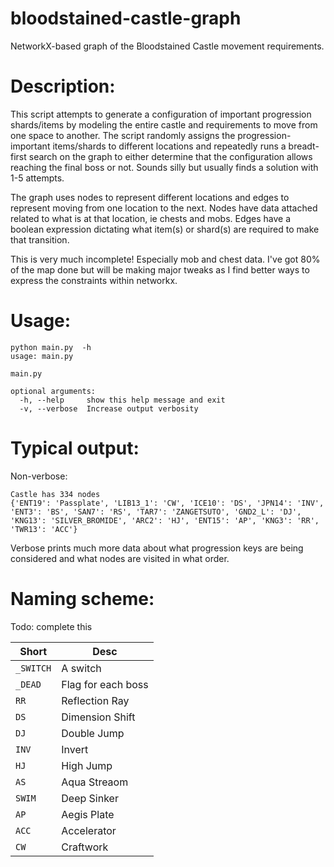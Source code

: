 # bloodstained-castle-graph
NetworkX-based graph of the Bloodstained Castle movement requirements.

# Description:
This script attempts to generate a configuration of important progression shards/items by modeling the entire castle and requirements to move from one space to another.
The script randomly assigns the progression-important items/shards to different locations and repeatedly runs a breadt-first search on the graph to either determine that the configuration allows reaching the final boss or not.  Sounds silly but usually finds a solution with 1-5 attempts.

The graph uses nodes to represent different locations and edges to represent moving from one location to the next.  Nodes have data attached related to what is at that location, ie chests and mobs.  Edges have a boolean expression dictating what item(s) or shard(s) are required to make that transition.

This is very much incomplete!  Especially mob and chest data.  I've got 80% of the map done but will be making major tweaks as I find better ways to express the constraints within networkx.

# Usage:

```
python main.py  -h
usage: main.py

main.py

optional arguments:
  -h, --help     show this help message and exit
  -v, --verbose  Increase output verbosity
```

# Typical output:

Non-verbose:
```
Castle has 334 nodes
{'ENT19': 'Passplate', 'LIB13_1': 'CW', 'ICE10': 'DS', 'JPN14': 'INV', 'ENT3': 'BS', 'SAN7': 'RS', 'TAR7': 'ZANGETSUTO', 'GND2_L': 'DJ', 'KNG13': 'SILVER_BROMIDE', 'ARC2': 'HJ', 'ENT15': 'AP', 'KNG3': 'RR', 'TWR13': 'ACC'}
```

Verbose prints much more data about what progression keys are being considered and what nodes are visited in what order.

# Naming scheme:

Todo: complete this

|Short| Desc |
|----|----|
|`_SWITCH`| A switch |
|`_DEAD` | Flag for each boss |
|`RR`|Reflection Ray|
|`DS`|Dimension Shift|
|`DJ`|Double Jump|
|`INV`|Invert|
|`HJ`|High Jump|
|`AS`|Aqua Streaom|
|`SWIM`|Deep Sinker|
|`AP`|Aegis Plate|
|`ACC`|Accelerator|
|`CW`|Craftwork|
